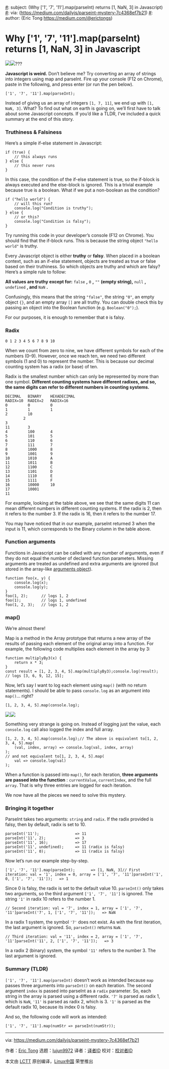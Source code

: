 [#]: collector: (lujun9972)
[#]: translator: ( )
[#]: reviewer: ( )
[#]: publisher: ( )
[#]: url: ( )
[#]: subject: (Why ['1', '7', '11'].map(parseInt) returns [1, NaN, 3] in Javascript)
[#]: via: (https://medium.com/dailyjs/parseint-mystery-7c4368ef7b21)
[#]: author: (Eric Tong https://medium.com/@erictongs)

Why ['1', '7', '11'].map(parseInt) returns [1, NaN, 3] in Javascript
======
![][1]![][2]???

**Javascript is weird.** Don’t believe me? Try converting an array of strings into integers using map and parseInt. Fire up your console (F12 on Chrome), paste in the following, and press enter (or run the pen below).

```
['1', '7', '11'].map(parseInt);
```

Instead of giving us an array of integers `[1, 7, 11]`, we end up with `[1, NaN, 3]`. What? To find out what on earth is going on, we’ll first have to talk about some Javascript concepts. If you’d like a TLDR, I’ve included a quick summary at the end of this story.

### Truthiness & Falsiness

Here’s a simple if-else statement in Javascript:

```
if (true) {
    // this always runs
} else {
    // this never runs
}
```

In this case, the condition of the if-else statement is true, so the if-block is always executed and the else-block is ignored. This is a trivial example because true is a boolean. What if we put a non-boolean as the condition?

```
if ("hello world") {
    // will this run?
    console.log("Condition is truthy");
} else {
    // or this?
    console.log("Condition is falsy");
}
```

Try running this code in your developer’s console (F12 on Chrome). You should find that the if-block runs. This is because the string object `"hello world"` is truthy.

Every Javascript object is either **truthy** or **falsy**. When placed in a boolean context, such as an if-else statement, objects are treated as true or false based on their truthiness. So which objects are truthy and which are falsy? Here’s a simple rule to follow:

**All values are truthy except for:** `false` **,** `0` **,** `""` **(empty string),** `null` **,** `undefined` **, and** `NaN` **.**

Confusingly, this means that the string `"false"`, the string `"0"`, an empty object `{}`, and an empty array `[]` are all truthy. You can double check this by passing an object into the Boolean function (e.g. `Boolean("0");`).

For our purposes, it is enough to remember that `0` is falsy.

### Radix

```
0 1 2 3 4 5 6 7 8 9 10
```

When we count from zero to nine, we have different symbols for each of the numbers (0–9). However, once we reach ten, we need two different symbols (1 and 0) to represent the number. This is because our decimal counting system has a radix (or base) of ten.

Radix is the smallest number which can only be represented by more than one symbol. **Different counting systems have different radixes, and so, the same digits can refer to different numbers in counting systems.**

```
DECIMAL   BINARY    HEXADECIMAL
RADIX=10  RADIX=2   RADIX=16
0         0         0
1         1         1
2         10
        2
3
11        3
4         100       4
5         101       5
6         110       6
7         111       7
8         1000      8
9         1001      9
10        1010      A
11        1011      B
12        1100      C
13        1101      D
14        1110      E
15        1111      F
16        10000     10
17        10001
11
```

For example, looking at the table above, we see that the same digits 11 can mean different numbers in different counting systems. If the radix is 2, then it refers to the number 3. If the radix is 16, then it refers to the number 17.

You may have noticed that in our example, parseInt returned 3 when the input is 11, which corresponds to the Binary column in the table above.

### Function arguments

Functions in Javascript can be called with any number of arguments, even if they do not equal the number of declared function parameters. Missing arguments are treated as undefined and extra arguments are ignored (but stored in the array-like [arguments object][3]).

```
function foo(x, y) {
    console.log(x);
    console.log(y);
}
foo(1, 2);      // logs 1, 2
foo(1);         // logs 1, undefined
foo(1, 2, 3);   // logs 1, 2
```

### map()

We’re almost there!

Map is a method in the Array prototype that returns a new array of the results of passing each element of the original array into a function. For example, the following code multiplies each element in the array by 3:

```
function multiplyBy3(x) {
    return x * 3;
}
const result = [1, 2, 3, 4, 5].map(multiplyBy3);console.log(result);   // logs [3, 6, 9, 12, 15];
```

Now, let’s say I want to log each element using `map()` (with no return statements). I should be able to pass `console.log` as an argument into `map()`… right?

```
[1, 2, 3, 4, 5].map(console.log);
```

![][4]![][5]

Something very strange is going on. Instead of logging just the value, each `console.log` call also logged the index and full array.

```
[1, 2, 3, 4, 5].map(console.log);// The above is equivalent to[1, 2, 3, 4, 5].map(
    (val, index, array) => console.log(val, index, array)
);
// and not equivalent to[1, 2, 3, 4, 5].map(
    val => console.log(val)
);
```

When a function is passed into `map()`, for each iteration, **three arguments are passed into the function** : `currentValue`, `currentIndex`, and the full `array`. That is why three entries are logged for each iteration.

We now have all the pieces we need to solve this mystery.

### Bringing it together

ParseInt takes two arguments: `string` and `radix`. If the radix provided is falsy, then by default, radix is set to 10.

```
parseInt('11');                => 11
parseInt('11', 2);             => 3
parseInt('11', 16);            => 17
parseInt('11', undefined);     => 11 (radix is falsy)
parseInt('11', 0);             => 11 (radix is falsy)
```

Now let’s run our example step-by-step.

```
['1', '7', '11'].map(parseInt);       => [1, NaN, 3]// First iteration: val = '1', index = 0, array = ['1', '7', '11']parseInt('1', 0, ['1', '7', '11']);   => 1
```

Since 0 is falsy, the radix is set to the default value 10. `parseInt()` only takes two arguments, so the third argument `['1', '7', '11']` is ignored. The string `'1'` in radix 10 refers to the number 1.

```
// Second iteration: val = '7', index = 1, array = ['1', '7', '11']parseInt('7', 1, ['1', '7', '11']);   => NaN
```

In a radix 1 system, the symbol `'7'` does not exist. As with the first iteration, the last argument is ignored. So, `parseInt()` returns `NaN`.

```
// Third iteration: val = '11', index = 2, array = ['1', '7', '11']parseInt('11', 2, ['1', '7', '11']);   => 3
```

In a radix 2 (binary) system, the symbol `'11'` refers to the number 3. The last argument is ignored.

### Summary (TLDR)

`['1', '7', '11'].map(parseInt)` doesn’t work as intended because `map` passes three arguments into `parseInt()` on each iteration. The second argument `index` is passed into parseInt as a `radix` parameter. So, each string in the array is parsed using a different radix. `'7'` is parsed as radix 1, which is `NaN`, `'11'` is parsed as radix 2, which is 3. `'1'` is parsed as the default radix 10, because its index 0 is falsy.

And so, the following code will work as intended:

```
['1', '7', '11'].map(numStr => parseInt(numStr));
```

--------------------------------------------------------------------------------

via: https://medium.com/dailyjs/parseint-mystery-7c4368ef7b21

作者：[Eric Tong][a]
选题：[lujun9972][b]
译者：[译者ID](https://github.com/译者ID)
校对：[校对者ID](https://github.com/校对者ID)

本文由 [LCTT](https://github.com/LCTT/TranslateProject) 原创编译，[Linux中国](https://linux.cn/) 荣誉推出

[a]: https://medium.com/@erictongs
[b]: https://github.com/lujun9972
[1]: https://miro.medium.com/max/60/1*uq5ZTlw6HLRRqbHaPYYL0g.png?q=20
[2]: https://miro.medium.com/max/1400/1*uq5ZTlw6HLRRqbHaPYYL0g.png
[3]: https://javascriptweblog.wordpress.com/2011/01/18/javascripts-arguments-object-and-beyond/
[4]: https://miro.medium.com/max/60/1*rbrCQ_aNOft_OjayDtL6xg.png?q=20
[5]: https://miro.medium.com/max/1400/1*rbrCQ_aNOft_OjayDtL6xg.png
